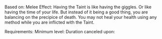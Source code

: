 Based on: Melee
Effect:
Having the Taint is like having the giggles. Or like having the time of your life. But instead of it being a good thing, you are balancing on the precipice of death. You may not heal your health using any method while you are inflicted with the Taint.

Requirements: 
Minimum level:
Duration
canceled upon: 




